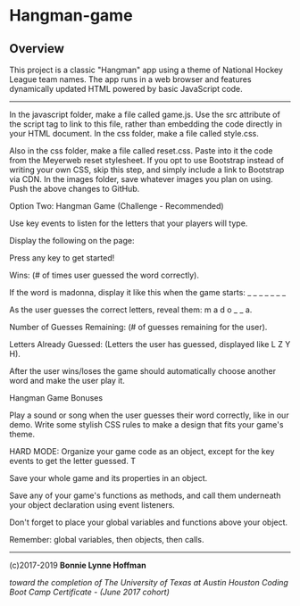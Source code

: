 # Hangman-game

## Overview

This project is a classic "Hangman" app using a theme of National Hockey League team names. The app runs in a web browser and features dynamically updated HTML powered by basic JavaScript code.


- - -




In the javascript folder, make a file called game.js. Use the src attribute of the script tag to link to this file, rather than embedding the code directly in your HTML document.
In the css folder, make a file called style.css.

Also in the css folder, make a file called reset.css. Paste into it the code from the Meyerweb reset stylesheet. If you opt to use Bootstrap instead of writing your own CSS, skip this step, and simply include a link to Bootstrap via CDN.
In the images folder, save whatever images you plan on using.
Push the above changes to GitHub.


Option Two: Hangman Game (Challenge - Recommended)






Use key events to listen for the letters that your players will type.



Display the following on the page:

Press any key to get started!

Wins: (# of times user guessed the word correctly).

If the word is madonna, display it like this when the game starts: _ _ _ _ _ _ _

As the user guesses the correct letters, reveal them: m a d o _ _ a.

Number of Guesses Remaining: (# of guesses remaining for the user).

Letters Already Guessed: (Letters the user has guessed, displayed like L Z Y H).



After the user wins/loses the game should automatically choose another word and make the user play it.



Hangman Game Bonuses

Play a sound or song when the user guesses their word correctly, like in our demo.
Write some stylish CSS rules to make a design that fits your game's theme.


HARD MODE: Organize your game code as an object, except for the key events to get the letter guessed. T


Save your whole game and its properties in an object.


Save any of your game's functions as methods, and call them underneath your object declaration using event listeners.


Don't forget to place your global variables and functions above your object.


Remember: global variables, then objects, then calls.



- - - 


(c)2017-2019 __Bonnie Lynne Hoffman__ 

*toward the completion of The University of Texas at Austin Houston Coding Boot Camp Certificate - (June 2017 cohort)*




